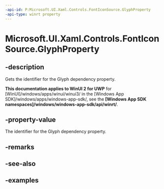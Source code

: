 ```yaml
---
-api-id: P:Microsoft.UI.Xaml.Controls.FontIconSource.GlyphProperty
-api-type: winrt property
---
```

<!-- Property syntax.
public DependencyProperty GlyphProperty { get; }
-->

# Microsoft.UI.Xaml.Controls.FontIconSource.GlyphProperty


## -description

Gets the identifier for the Glyph dependency property.


**This documentation applies to WinUI 2 for UWP** for [WinUI]/windows/apps/winui/winui3/ in the [Windows App SDK]/windows/apps/windows-app-sdk/, see the **[Windows App SDK namespaces]/windows/windows-app-sdk/api/winrt/**.

## -property-value

The identifier for the Glyph dependency property.


## -remarks


## -see-also


## -examples


